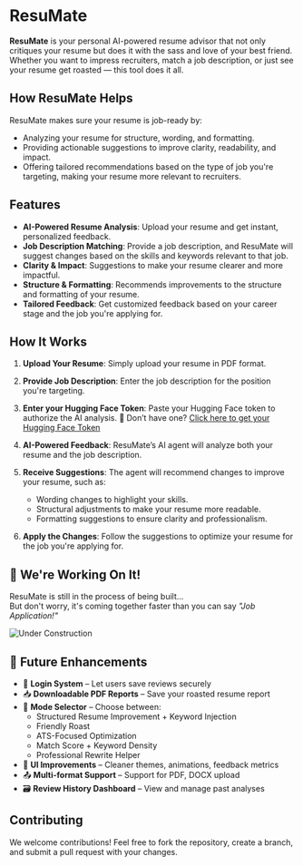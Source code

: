 # ResuMate

**ResuMate** is your personal AI-powered resume advisor that not only critiques your resume but does it with the sass and love of your best friend. Whether you want to impress recruiters, match a job description, or just see your resume get roasted — this tool does it all.

## How ResuMate Helps

ResuMate makes sure your resume is job-ready by:

* Analyzing your resume for structure, wording, and formatting.
* Providing actionable suggestions to improve clarity, readability, and impact.
* Offering tailored recommendations based on the type of job you're targeting, making your resume more relevant to recruiters.

## Features

* **AI-Powered Resume Analysis**: Upload your resume and get instant, personalized feedback.
* **Job Description Matching**: Provide a job description, and ResuMate will suggest changes based on the skills and keywords relevant to that job.
* **Clarity & Impact**: Suggestions to make your resume clearer and more impactful.
* **Structure & Formatting**: Recommends improvements to the structure and formatting of your resume.
* **Tailored Feedback**: Get customized feedback based on your career stage and the job you're applying for.

## How It Works

1. **Upload Your Resume**: Simply upload your resume in PDF format.
2. **Provide Job Description**: Enter the job description for the position you're targeting.
3. **Enter your Hugging Face Token**: Paste your Hugging Face token to authorize the AI analysis.
🔐 Don’t have one? [Click here to get your Hugging Face Token](https://resu-mate.streamlit.app/GET_YOUR_OWN_API)
4. **AI-Powered Feedback**: ResuMate’s AI agent will analyze both your resume and the job description.
5. **Receive Suggestions**: The agent will recommend changes to improve your resume, such as:

   * Wording changes to highlight your skills.
   * Structural adjustments to make your resume more readable.
   * Formatting suggestions to ensure clarity and professionalism.
6. **Apply the Changes**: Follow the suggestions to optimize your resume for the job you're applying for.

## 🚧 We're Working On It!

ResuMate is still in the process of being built...  
But don't worry, it's coming together faster than you can say _"Job Application!"_

![Under Construction](https://media4.giphy.com/media/v1.Y2lkPTc5MGI3NjExbmV6d3IzMGZjdnJpZG11ZjluM2Mzd3hnNzcwOTZldms5eDFlOHh1eCZlcD12MV9pbnRlcm5hbF9naWZfYnlfaWQmY3Q9Zw/JqmupuTVZYaQX5s094/giphy.gif)

## 🚀 Future Enhancements

- 🔐 **Login System** – Let users save reviews securely  
- 📥 **Downloadable PDF Reports** – Save your roasted resume report  
- 🧪 **Mode Selector** – Choose between:
  - Structured Resume Improvement + Keyword Injection  
  - Friendly Roast  
  - ATS-Focused Optimization  
  - Match Score + Keyword Density  
  - Professional Rewrite Helper  
- 🎨 **UI Improvements** – Cleaner themes, animations, feedback metrics  
- 📤 **Multi-format Support** – Support for PDF, DOCX upload  
- 🗃️ **Review History Dashboard** – View and manage past analyses  

## Contributing

We welcome contributions! Feel free to fork the repository, create a branch, and submit a pull request with your changes.

